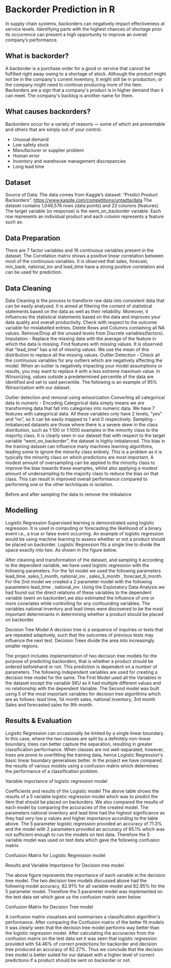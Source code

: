 # Backorder Prediction in R

In supply chain systems, backorders can negatively impact effectiveness at service levels. Identifying parts with the highest chances of shortage prior its occurrence can present a high opportunity to improve an overall company’s performance.

## What is backorder?
A backorder is a purchase order for a good or service that cannot be fulfilled right away owing to a shortage of stock. Although the product might not be in the company's current inventory, it might still be in production, or the company might need to continue producing more of the item. Backorders are a sign that a company's product is in higher demand than it can meet. The company's backlog is another name for them.

<!--1.2 Backorder Graphical Visualisation:-->

## What causes backorders?
Backorders occur for a variety of reasons — some of which are preventable and others that are simply out of your control. 
* Unusual demand
* Low safety stock
* Manufacturer or supplier problem
* Human error
* Inventory and warehouse management discrepancies
* Long lead time 

## Dataset
Source of Data: The data comes from Kaggle’s dataset:  “Predict Product Backorders”.
https://www.kaggle.com/competitions/untadta/data
The dataset contains 1,048,576 rows (data points) and 23 columns (features). The target variable (or response) is the went_on_backorder variable. Each row represents an individual product and each column represents a feature such as:

## Data Preparation

There are 7 factor variables and 16 continuous variables present in the dataset.
The Correlation matrix shows a positive linear correlation between most of the continuous variables. 
It is observed that sales, forecast, min_bank, national_inv and lead_time have a strong positive correlation and can be used for prediction.








<!-- Some EDA on primary data-set:
1 -  Visualization of Sales V/s Forecasted Sales for X months







2-Forecasted Sales v/s Minimum recommended amount in stock of X Months


3 – Gross Sales of Various product with lead time range. -->

## Data Cleaning
Data Cleaning is the process to transform raw data into consistent data that can be easily analysed. It is aimed at filtering the content of statistical statements based on the data as well as their reliability. Moreover, it influences the statistical statements based on the data and improves your data quality and overall productivity.
Check with respect to the outcome variable for mislabelled entries.
Delete Rows and Columns containing all NA values.
Remove/Drop all the unused levels from Discrete variables(factors).
Imputation - Replace the missing data with the average of the feature in which the data is missing. Find features with missing values. It is observed that “lead_time” has a lot of missing values. We use the mean of this distribution to replace all the missing values.
Outlier Detection - Check all the continuous variables for any outliers which are negatively affecting the model. When an outlier is negatively impacting your model assumptions or results, you may want to replace it with a less extreme maximum value. In Winsorizing, values outside a predetermined percentile of the data are identified and set to said percentile. The following is an example of 95% Winsorization with our dataset.

Outlier detection and removal using winsorization
Converting all categorical data to numeric - Encoding Categorical data simply means we are transforming data that fall into categories into numeric data. We have 7 features with categorical data. All these variables only have 2 levels, “yes” and “no”, so it can be easily mapped to 1 and 0 respectively.
Sampling - Imbalanced datasets are those where there is a severe skew in the class distribution, such as 1:100 or 1:1000 examples in the minority class to the majority class. It is clearly seen in our dataset that with respect to the target variable “went_on_backorder”, the dataset is highly imbalanced.
This bias in the training dataset can influence many machines learning algorithms, leading some to ignore the minority class entirely. This is a problem as it is typically the minority class on which predictions are most important.
A modest amount of oversampling can be applied to the minority class to improve the bias towards these examples, whilst also applying a modest amount of undersampling to the majority class to reduce the bias on that class. This can result in improved overall performance compared to performing one or the other techniques in isolation.


Before and after sampling the data to remove the imbalance

## Modelling  
Logistic Regression
Supervised learning is demonstrated using logistic regression. It is used in computing or forecasting the likelihood of a binary event i.e., a true or false event occurring. An example of logistic regression would be using machine learning to assess whether or not a product should be placed on backorder. Logistic Regression fits a single line to divide the space exactly into two.  As shown in the figure below.
 
After cleaning and transformation of the dataset, and sampling it according to the dependent variable, we have used logistic regression with the following parameters. 
For the 1st model we used the following parameters lead_time ,sales_1_month,  national_inv  , sales_3_month , forecast_9_month.
For the 2nd model we  created a 2 parameter model with the following parameters lead_time , national_inv.
Using the Exploratory Data Analysis we had found out the direct relations of these variables to the dependent variable (went on backorder),we also estimated the influence of one or more covariates while controlling for any confounding variables. The variables national inventory and lead times were discovered to be the most important determinants in determining whether a product should be placed on backorder. 

Decision Tree Model 
A decision tree is a sequence of inquiries or tests that are repeated adaptively, such that the outcomes of previous tests may influence the next test. Decision Trees divide the area into increasingly smaller regions.

The project includes implementation of two decision tree models for the purpose of predicting backorders, that is whether a product should be ordered beforehand or not. This prediction is dependent on a number of parameters. The following independent variables are used for creating a decision tree model for the same.
The First Model used all the Variables in the dataset except the variable SKU as it had multiple different values and no relationship with the dependent Variable.
The Second model was built using 5 of the most important variables for decision tree algorithms which are as follows: lead time, 1st month sales, national inventory,  3rd month Sales and forecasted sales for 9th month.

## Results & Evaluation 
Logistic Regression can occasionally be limited by a single linear boundary. In this case, where the two classes are split by a definitely non-linear boundary, trees can better capture the separation, resulting in greater classification performance. When classes are not well-separated, however, trees are prone to overfitting the training data, hence Logistic Regression's basic linear boundary generalises better. In the project we have compared the results of various models using a confusion matrix which determines the performance of a classification problem.

Variable importance of logistic regression model

Coefficients and results of the Logistic model
The above table shows the results of a 5 variable logistic regression model which was to predict the item that should be placed on backorders. We also compared the results of each model by comparing the accuracies of the created model. The parameters national inventory and lead time had the highest significance as they had very low p values and higher importance according to the table above. The 5 parameter logistic regression provided an accuracy of  71.3% and the model with 2 parameters provided an accuracy of 65.1% which was not sufficient enough to run the models on test data. Therefore the 5 variable model was used on test data which gave the following confusion matrix. 

Confusion Matrix for Logistic Regression model


Results and Variable Importance for Decision tree model

The above figure represents the importance of each variable in the decision tree model. The two decision tree models discussed above had the following model accuracy, 82.91% for all variable model and 82.95% for the 5 parameter model. Therefore the 5 parameter model was implemented on the test data set which gave us the confusion matrix seen below

Confusion Matrix for Decision Tree model

A confusion matrix visualises and summarises a classification algorithm's performance. After comparing the Confusion matrix of the better fit models it was clearly seen that the decision tree model performs way better than the logistic regression model.  After calculating the accuracies from the confusion matrix on the test data set it was seen that logistic regression provided with 54.46% of correct predictions for backorder and decision tree produced an accuracy of 82.27%. Thus we conclude that the decision tree model is better suited for our dataset with a higher level of correct predictions if a product should be sent on backorder or not.
